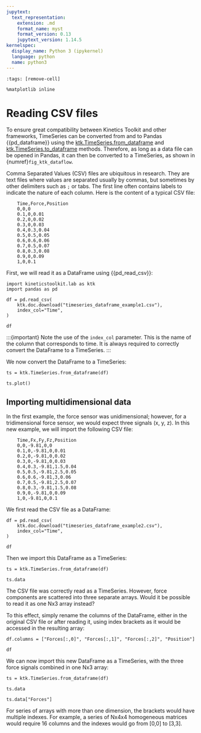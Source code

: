 ```yaml
---
jupytext:
  text_representation:
    extension: .md
    format_name: myst
    format_version: 0.13
    jupytext_version: 1.14.5
kernelspec:
  display_name: Python 3 (ipykernel)
  language: python
  name: python3
---
```


```{code-cell} ipython3
:tags: [remove-cell]

%matplotlib inline
```


# Reading CSV files

To ensure great compatibility between Kinetics Toolkit and other frameworks, TimeSeries can be converted from and to Pandas {{pd_dataframe}} using the [ktk.TimeSeries.from_dataframe](api/ktk.TimeSeries.from_dataframe.rst) and [ktk.TimeSeries.to_dataframe](api/ktk.TimeSeries.to_dataframe.rst) methods. Therefore, as long as a data file can be opened in Pandas, it can then be converted to a TimeSeries, as shown in {numref}`fig_ktk_dataflow`.

Comma Separated Values (CSV) files are ubiquitous in research. They are text files where values are separated usually by commas, but sometimes by other delimiters such as `;` or tabs. The first line often contains labels to indicate the nature of each column. Here is the content of a typical CSV file:

```
    Time,Force,Position
    0,0,0
    0.1,0,0.01
    0.2,0,0.02
    0.3,0,0.03
    0.4,0.3,0.04
    0.5,0.5,0.05
    0.6,0.6,0.06
    0.7,0.5,0.07
    0.8,0.3,0.08
    0.9,0,0.09
    1,0,0.1
```

First, we will read it as a DataFrame using {{pd_read_csv}}:

```{code-cell} ipython3
import kineticstoolkit.lab as ktk
import pandas as pd

df = pd.read_csv(
    ktk.doc.download("timeseries_dataframe_example1.csv"),
    index_col="Time",
)

df
```

:::{important}
Note the use of the `index_col` parameter. This is the name of the column that corresponds to time. It is always required to correctly convert the DataFrame to a TimeSeries.
:::

We now convert the DataFrame to a TimeSeries:

```{code-cell} ipython3
ts = ktk.TimeSeries.from_dataframe(df)

ts.plot()
```


## Importing multidimensional data

In the first example, the force sensor was unidimensional; however, for a tridimensional force sensor, we would expect three signals (x, y, z). In this new example, we will import the following CSV file:

```
    Time,Fx,Fy,Fz,Position
    0,0,-9.81,0,0
    0.1,0,-9.81,0,0.01
    0.2,0,-9.81,0,0.02
    0.3,0,-9.81,0,0.03
    0.4,0.3,-9.81,1.5,0.04
    0.5,0.5,-9.81,2.5,0.05
    0.6,0.6,-9.81,3,0.06
    0.7,0.5,-9.81,2.5,0.07
    0.8,0.3,-9.81,1.5,0.08
    0.9,0,-9.81,0,0.09
    1,0,-9.81,0,0.1
```

We first read the CSV file as a DataFrame:

```{code-cell} ipython3
df = pd.read_csv(
    ktk.doc.download("timeseries_dataframe_example2.csv"),
    index_col="Time",
)

df
```

Then we import this DataFrame as a TimeSeries:

```{code-cell} ipython3
ts = ktk.TimeSeries.from_dataframe(df)

ts.data
```

The CSV file was correctly read as a TimeSeries. However, force components are scattered into three separate arrays. Would it be possible to read it as one Nx3 array instead?

To this effect, simply rename the columns of the DataFrame, either in the original CSV file or after reading it, using index brackets as it would be accessed in the resulting array:

```{code-cell} ipython3
df.columns = ["Forces[:,0]", "Forces[:,1]", "Forces[:,2]", "Position"]

df
```

We can now import this new DataFrame as a TimeSeries, with the three force signals combined in one Nx3 array:

```{code-cell} ipython3
ts = ktk.TimeSeries.from_dataframe(df)

ts.data
```

```{code-cell} ipython3
ts.data["Forces"]
```

For series of arrays with more than one dimension, the brackets would have multiple indexes. For example, a series of Nx4x4 homogeneous matrices would require 16 columns and the indexes would go from [0,0] to [3,3].
